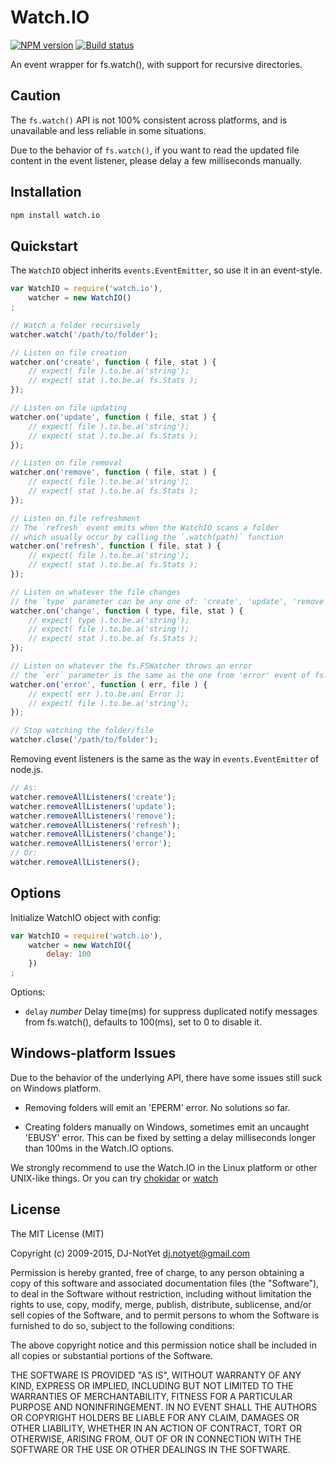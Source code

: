# Watch.IO

[![NPM version](https://img.shields.io/npm/v/watch.io.svg?style=flat-square)](https://www.npmjs.org/package/watch.io)
[![Build status](https://secure.travis-ci.org/DJ-NotYet/watch.io.png?branch=master)](https://travis-ci.org/DJ-NotYet/watch.io)

An event wrapper for fs.watch(), with support for recursive directories.


## Caution

The `fs.watch()` API is not 100% consistent across platforms,
and is unavailable and less reliable in some situations.

Due to the behavior of `fs.watch()`, if you want to read the updated file content
in the event listener, please delay a few milliseconds manually.


## Installation

```bash
npm install watch.io
```


## Quickstart

The `WatchIO` object inherits `events.EventEmitter`, so use it in an event-style.

```javascript
var WatchIO = require('watch.io'),
    watcher = new WatchIO()
;

// Watch a folder recursively
watcher.watch('/path/to/folder');

// Listen on file creation
watcher.on('create', function ( file, stat ) {
    // expect( file ).to.be.a('string');
    // expect( stat ).to.be.a( fs.Stats );
});

// Listen on file updating
watcher.on('update', function ( file, stat ) {
    // expect( file ).to.be.a('string');
    // expect( stat ).to.be.a( fs.Stats );
});

// Listen on file removal
watcher.on('remove', function ( file, stat ) {
    // expect( file ).to.be.a('string');
    // expect( stat ).to.be.a( fs.Stats );
});

// Listen on file refreshment
// The `refresh` event emits when the WatchIO scans a folder
// which usually occur by calling the `.watch(path)` function
watcher.on('refresh', function ( file, stat ) {
    // expect( file ).to.be.a('string');
    // expect( stat ).to.be.a( fs.Stats );
});

// Listen on whatever the file changes
// the `type` parameter can be any one of: 'create', 'update', 'remove', 'refresh'
watcher.on('change', function ( type, file, stat ) {
    // expect( type ).to.be.a('string');
    // expect( file ).to.be.a('string');
    // expect( stat ).to.be.a( fs.Stats );
});

// Listen on whatever the fs.FSWatcher throws an error
// the `err` parameter is the same as the one from 'error' event of fs.FSWatcher
watcher.on('error', function ( err, file ) {
    // expect( err ).to.be.an( Error );
    // expect( file ).to.be.a('string');
});

// Stop watching the folder/file
watcher.close('/path/to/folder');
```

Removing event listeners is the same as the way in `events.EventEmitter` of node.js.

```javascript
// As:
watcher.removeAllListeners('create');
watcher.removeAllListeners('update');
watcher.removeAllListeners('remove');
watcher.removeAllListeners('refresh');
watcher.removeAllListeners('change');
watcher.removeAllListeners('error');
// Or:
watcher.removeAllListeners();
```


## Options

Initialize WatchIO object with config:

```javascript
var WatchIO = require('watch.io'),
    watcher = new WatchIO({
        delay: 100
    })
;
```

Options:

* `delay` *number* Delay time(ms) for suppress duplicated notify messages from fs.watch(),
defaults to 100(ms), set to 0 to disable it.


## Windows-platform Issues

Due to the behavior of the underlying API,
there have some issues still suck on Windows platform.

* Removing folders will emit an 'EPERM' error.
  No solutions so far.

* Creating folders manually on Windows, sometimes emit an uncaught 'EBUSY' error.
  This can be fixed by setting a delay milliseconds longer than 100ms in the Watch.IO options.

We strongly recommend to use the Watch.IO in the Linux platform or other UNIX-like things.
Or you can try
[chokidar](https://www.npmjs.org/package/chokidar)
or
[watch](https://www.npmjs.org/package/watch)


## License

The MIT License (MIT)

Copyright (c) 2009-2015, DJ-NotYet <dj.notyet@gmail.com>

Permission is hereby granted, free of charge, to any person obtaining a copy
of this software and associated documentation files (the "Software"), to deal
in the Software without restriction, including without limitation the rights
to use, copy, modify, merge, publish, distribute, sublicense, and/or sell
copies of the Software, and to permit persons to whom the Software is
furnished to do so, subject to the following conditions:

The above copyright notice and this permission notice shall be included in
all copies or substantial portions of the Software.

THE SOFTWARE IS PROVIDED "AS IS", WITHOUT WARRANTY OF ANY KIND, EXPRESS OR
IMPLIED, INCLUDING BUT NOT LIMITED TO THE WARRANTIES OF MERCHANTABILITY,
FITNESS FOR A PARTICULAR PURPOSE AND NONINFRINGEMENT. IN NO EVENT SHALL THE
AUTHORS OR COPYRIGHT HOLDERS BE LIABLE FOR ANY CLAIM, DAMAGES OR OTHER
LIABILITY, WHETHER IN AN ACTION OF CONTRACT, TORT OR OTHERWISE, ARISING FROM,
OUT OF OR IN CONNECTION WITH THE SOFTWARE OR THE USE OR OTHER DEALINGS IN
THE SOFTWARE.
